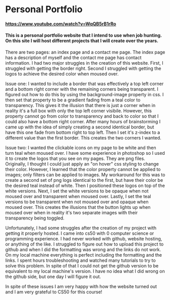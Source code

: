 # **Personal Portfolio**

#### https://www.youtube.com/watch?v=WqQB5rB1rRo

#### This is a personal portfolio website that I intend to use when job hunting.  On this site I will host different projects that I will create over the years. 

There are two pages: an index page and a contact me page.  The index page has a description of myself and the contact me page has contact information.  I had two major struggles in the creation of this website.  First, I struggled with getting the border right.  Second I struggled with getting the logos to achieve the desired color when moused over.

Issue one:
I wanted to include a border that was effectively a top left corner and a bottom right corner with the remaining corners being transparent.  I figured out how to do this by using the background-image property in css.  I then set that property to be a gradient fading from a teal color to transparency.  This gives it the illusion that there is just a corner when in reality it's a full box with only the top left corner visibile.  However, this property cannot go from color to transparency and back to color so that I could also have a bottom right corner.  After many hours of brainstorming I came up with the idea of simply creating a second identical border, but have this one fade from bottom right to top left.  Then I set it's z-index to a different value than the first border.  This creates the two corners I wanted.  

Issue two:
I wanted the clickable icons on my page to be white and then turn teal when moused over.  I have some experience in photoshop so I used it to create the logos that you see on my pages.  They are png files.  Originally, I thought I could just apply an "on hover" css styling to change their color.  However, I learned that the color property cannot be applied to images; only filters can be applied to images.  My workaround for this was to create a second set of png logs identical to the first, but have their color be the desired teal instead of white.  Then I positioned these logos on top of the white versions.  Next, I set the white versions to be opaque when not moused over and transparent when moused over.  Lastly, I set the teal versions to be transparent when not moused over and opaque when moused over.  This creates the illusions that the button lights up when moused over when in reality it's two separate images with their transparency being toggled.

Unfortunately, I had some struggles after the creation of my project with getting it properly hosted.  I came into cs50 with 0 computer science or programming experience.  I had never worked with github, website hosting, or anything of the like.  I struggled to figure out how to upload this project to github and when I did the formatting was wrong and the links do not work. On my local machine everything is perfect including the formatting and the links.  I spent hours troubleshooting and watched many tutorials to try to solve this problem.  In spite of that I could not get the github version to be equivalent to my local machine's version.  I have no idea what I did wrong on the github side, but one day I will figure it out.

In spite of these issues I am very happy with how the website turned out and I am very grateful to CS50 for this course!
